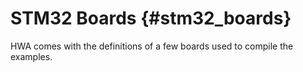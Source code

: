 
STM32 Boards {#stm32_boards}
============

HWA comes with the definitions of a few boards used to compile the examples.
